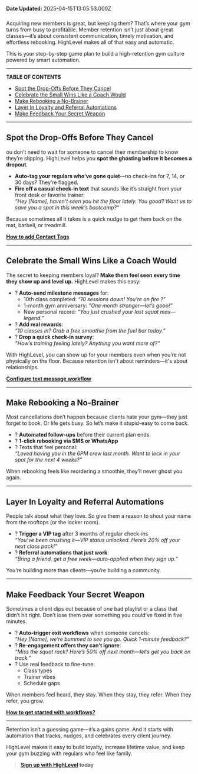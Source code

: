 **Date Updated:** 2025-04-15T13:05:53.000Z

###   

Acquiring new members is great, but keeping them? That’s where your gym turns from busy to profitable. Member retention isn’t just about great classes—it’s about consistent communication, timely motivation, and effortless rebooking. HighLevel makes all of that easy and automatic.  
  
This is your step-by-step game plan to build a high-retention gym culture powered by smart automation.

---

**TABLE OF CONTENTS**

* [Spot the Drop-Offs Before They Cancel](#Spot-the-Drop-Offs-Before-They-Cancel)
* [Celebrate the Small Wins Like a Coach Would](#Celebrate-the-Small-Wins-Like-a-Coach-Would)
* [Make Rebooking a No-Brainer](#Make-Rebooking-a-No-Brainer)
* [Layer In Loyalty and Referral Automations](#Layer-In-Loyalty-and-Referral-Automations)
* [Make Feedback Your Secret Weapon](#Make-Feedback-Your-Secret-Weapon)

---

## **Spot the Drop-Offs Before They Cancel**

  
ou don’t need to wait for someone to cancel their membership to know they’re slipping. HighLevel helps you **spot the ghosting before it becomes a dropout**.

* **Auto-tag your regulars who’ve gone quiet**—no check-ins for 7, 14, or 30 days? They’re flagged.
* **Fire off a casual check-in text** that sounds like it’s straight from your front desk or favorite trainer:  
_“Hey \[Name\], haven’t seen you hit the floor lately. You good? Want us to save you a spot in this week’s bootcamp?”_

Because sometimes all it takes is a quick nudge to get them back on the mat, barbell, or treadmill.  
  
[**How to add Contact Tags** ](https://help.gohighlevel.com/support/solutions/articles/155000003111-workflow-action-add-contact-tag)

---

## **Celebrate the Small Wins Like a Coach Would**

  
The secret to keeping members loyal? **Make them feel seen every time they show up and level up.** HighLevel makes this easy:

* ? **Auto-send milestone messages** for:  
   * 10th class completed: _“10 sessions down! You’re on fire ?”_  
   * 1-month gym anniversary: _“One month stronger—let’s gooo!”_  
   * New personal record: _“You just crushed your last squat max—legend.”_
* ? **Add real rewards**:  
_“10 classes in? Grab a free smoothie from the fuel bar today.”_
* ? **Drop a quick check-in survey**:  
_“How’s training feeling lately? Anything you want more of?”_

With HighLevel, you can show up for your members even when you’re not physically on the floor. Because retention isn't about reminders—it's about relationships.  
  
**[Configure text message workflow](https://help.gohighlevel.com/support/solutions/articles/155000002474-workflow-action-send-sms)**

---

## **Make Rebooking a No-Brainer**

  
Most cancellations don’t happen because clients hate your gym—they just forget to book. Or life gets busy. So let’s make it stupid-easy to come back.

* ? **Automated follow-ups** before their current plan ends
* ? **1-click rebooking via SMS or WhatsApp**
* ? Texts that feel personal:  
_“Loved having you in the 6PM crew last month. Want to lock in your spot for the next 4 weeks?”_

When rebooking feels like reordering a smoothie, they’ll never ghost you again.

---

## **Layer In Loyalty and Referral Automations**

  
People talk about what they love. So give them a reason to shout your name from the rooftops (or the locker room).

* ? **Trigger a VIP tag** after 3 months of regular check-ins  
_“You’ve been crushing it—VIP status unlocked. Here’s 20% off your next class pack!”_
* ? **Referral automations that just work**:  
_“Bring a friend, get a free week—auto-applied when they sign up.”_

You’re building more than clients—you’re building a community.

---

## **Make Feedback Your Secret Weapon**

  
Sometimes a client dips out because of one bad playlist or a class that didn’t hit right. Don’t lose them over something you could’ve fixed in five minutes.

* ? **Auto-trigger exit workflows** when someone cancels:  
_“Hey \[Name\], we’re bummed to see you go. Quick 1-minute feedback?”_
* ? **Re-engagement offers they can’t ignore**:  
_“Miss the squat rack? Here’s 50% off next month—let’s get you back on track.”_
* ? Use real feedback to fine-tune:  
   * Class types  
   * Trainer vibes  
   * Schedule gaps

When members feel heard, they stay. When they stay, they refer. When they refer, you grow.  
  
**[How to get started with workflows?](https://help.gohighlevel.com/support/solutions/articles/155000002445-introduction-to-workflows-and-automations)**

---

Retention isn’t a guessing game—it’s a gains game. And it starts with automation that tracks, nudges, and celebrates every client journey.

HighLevel makes it easy to build loyalty, increase lifetime value, and keep your gym buzzing with regulars who feel like family.

> **[Sign up with HighLevel](https://www.gohighlevel.com/?utm%5Fsource=seo&utm%5Fmedium=organic&utm%5Fcampaign=gym&utm%5Fterm=gym&utm%5Fcontent=playbook) today**